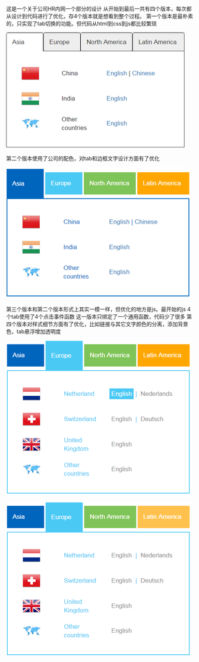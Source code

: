 这是一个关于公司HR内网一个部分的设计
从开始到最后一共有四个版本，每次都从设计到代码进行了优化，存4个版本就是想看到整个过程。
第一个版本是最朴素的，只实现了tab切换的功能。但代码从html到css到js都比较繁琐

![Alt text](/screenshot/version1.PNG)

第二个版本使用了公司的配色，对tab和边框文字设计方面有了优化

![Alt text](/screenshot/Version2.PNG)

第三个版本和第二个版本形式上其实一模一样，但优化的地方是js。最开始的js 4个tab使用了4个点击事件函数
这一版本只绑定了一个通用函数，代码少了很多
第四个版本对样式细节方面有了优化，比如链接与其它文字颜色的分离，添加背景色，tab悬浮增加透明度

![Alt text](/screenshot/version4.PNG)

![Alt text](/screenshot/version4.1.PNG)
